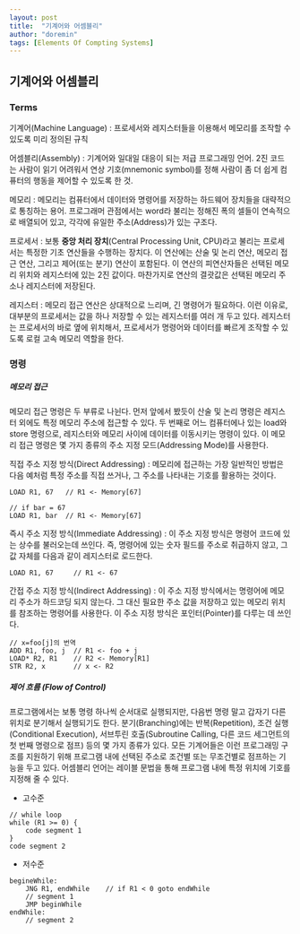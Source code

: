 ```yaml
---
layout: post
title:  "기계어와 어셈블리"
author: "doremin"
tags: [Elements Of Compting Systems]
---
```


## 기계어와 어셈블리

### Terms

기계어(Machine Language)
    : 프로세서와 레지스터들을 이용해서 메모리를 조작할 수 있도록 미리 정의된 규칙

어셈블리(Assembly)
    : 기계어와 일대일 대응이 되는 저급 프로그래밍 언어. 2진 코드는 사람이 읽기 어려워서 연상 기호(mnemonic symbol)를 정해 사람이 좀 더 쉽게 컴퓨터의 행동을 제어할 수 있도록 한 것.

메모리
    : 메모리는 컴퓨터에서 데이터와 명령어를 저장하는 하드웨어 장치들을 대략적으로 통칭하는 용어. 프로그래머 관점에서는 word라 불리는 정해진 폭의 셀들이 연속적으로 배열되어 있고, 각각에 유일한 주소(Address)가 있는 구조다.

프로세서
    : 보통 **중앙 처리 장치**(Central Processing Unit, CPU)라고 불리는 프로세서는 특정한 기초 연산들을 수행하는 장치다. 이 연산에는 산술 및 논리 연산, 메모리 접근 연산, 그리고 제어(또는 분기) 연산이 포함된다. 이 연산의 피연산자들은 선택된 메모리 위치와 레지스터에 있는 2진 값이다. 마찬가지로 연산의 결괏값은 선택된 메모리 주소나 레지스터에 저장된다.

레지스터
    : 메모리 접근 연산은 상대적으로 느리며, 긴 명령어가 필요하다. 이런 이유로, 대부분의 프로세서는 값을 하나 저장할 수 있는 레지스터를 여러 개 두고 있다. 레지스터는 프로세서의 바로 옆에 위치해서, 프로세서가 명령어와 데이터를 빠르게 조작할 수 있도록 로컬 고속 메모리 역할을 한다.

### 명령

##### 메모리 접근
메모리 접근 명령은 두 부류로 나뉜다. 먼저 앞에서 봤듯이 산술 및 논리 명령은 레지스터 외에도 특정 메모리 주소에 접근할 수 있다. 두 번째로 어느 컴퓨터에나 있는 load와 store 명령으로, 레지스터와 메모리 사이에 데이터를 이동시키는 명령이 있다. 이 메모리 접근 명령은 몇 가지 종류의 주소 지정 모드(Addressing Mode)를 사용한다.

직접 주소 지정 방식(Direct Addressing)
    : 메모리에 접근하는 가장 일반적인 방법은 다음 예처럼 특정 주소를 직접 쓰거나, 그 주소를 나타내는 기호를 활용하는 것이다.
```
LOAD R1, 67   // R1 <- Memory[67]

// if bar = 67
LOAD R1, bar  // R1 <- Memory[67]
```

즉시 주소 지정 방식(Immediate Addressing)
    : 이 주소 지정 방식은 명령어 코드에 있는 상수를 불러오는데 쓰인다. 즉, 명령어에 있는 숫자 필드를 주소로 취급하지 않고, 그 값 자체를 다음과 같이 레지스터로 로드한다.

```
LOAD R1, 67     // R1 <- 67
```

간접 주소 지정 방식(Indirect Addressing)
    : 이 주소 지정 방식에서는 명령어에 메모리 주소가 하드코딩 되지 않는다. 그 대신 필요한 주소 값을 저장하고 있는 메모리 위치를 참조하는 명령어를 사용한다. 이 주소 지정 방식은 포인터(Pointer)를 다루는 데 쓰인다.

```
// x=foo[j]의 번역
ADD R1, foo, j  // R1 <- foo + j
LOAD* R2, R1    // R2 <- Memory[R1]
STR R2, x       // x <- R2
```

##### 제어 흐름 (Flow of Control)

프로그램에서는 보통 명령 하나씩 순서대로 실행되지만, 다음번 명령 말고 갑자기 다른 위치로 분기해서 실행되기도 한다. 분기(Branching)에는 반복(Repetition), 조건 실행(Conditional Execution), 서브투린 호출(Subroutine Calling, 다른 코드 세그먼트의 첫 번째 명령으로 점프) 등의 몇 가지 종류가 있다. 모든 기계어들은 이런 프로그래밍 구조를 지원하기 위해 프로그램 내에 선택된 주소로 조건별 또는 무조건별로 점프하는 기능을 두고 있다. 어셈블리 언어는 레이블 문법을 통해 프로그램 내에 특정 위치에 기호를 지정해 줄 수 있다.

* 고수준
```
// while loop
while (R1 >= 0) {
    code segment 1
}
code segment 2
```

* 저수준
```
begineWhile:
    JNG R1, endWhile    // if R1 < 0 goto endWhile
    // segment 1
    JMP beginWhile
endWhile:
    // segment 2
```

